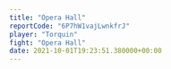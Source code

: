 ```yaml
---
title: "Opera Hall"
reportCode: "6P7hW1vajLwnkfrJ"
player: "Torquin"
fight: "Opera Hall"
date: 2021-10-01T19:23:51.380000+00:00
---
```

